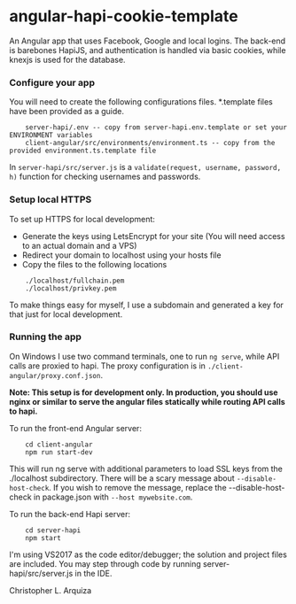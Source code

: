 # angular-hapi-cookie-template

An Angular app that uses Facebook, Google and local logins. The back-end is barebones HapiJS, and authentication is handled via basic cookies, while knexjs is used for the database.

### Configure your app

You will need to create the following configurations files. *.template files have been provided as a guide.

```
    server-hapi/.env -- copy from server-hapi.env.template or set your ENVIRONMENT variables
    client-angular/src/environments/environment.ts -- copy from the provided environment.ts.template file
```

In `server-hapi/src/server.js` is a `validate(request, username, password, h)` function for checking usernames and passwords.

### Setup local HTTPS

To set up HTTPS for local development:
- Generate the keys using LetsEncrypt for your site (You will need access to an actual domain and a VPS)
- Redirect your domain to localhost using your hosts file
- Copy the files to the following locations
```
    ./localhost/fullchain.pem
    ./localhost/privkey.pem
```
To make things easy for myself, I use a subdomain and generated a key for that just for local development.

### Running the app

On Windows I use two command terminals, one to run `ng serve`, while API calls are proxied to hapi.
The proxy configuration is in `./client-angular/proxy.conf.json`.

**Note: This setup is for development only. In production, you should use nginx or similar to serve the angular files statically while routing API calls to hapi.**

To run the front-end Angular server:
```
    cd client-angular
    npm run start-dev
```
This will run ng serve with additional parameters to load SSL keys from the ./localhost subdirectory.
There will be a scary message about `--disable-host-check`. If you wish to remove the message, replace the --disable-host-check in package.json with `--host mywebsite.com`.

To run the back-end Hapi server:
```
    cd server-hapi
    npm start
```


I'm using VS2017 as the code editor/debugger; the solution and project files are included. You may step through code by running server-hapi/src/server.js in the IDE.

Christopher L. Arquiza
